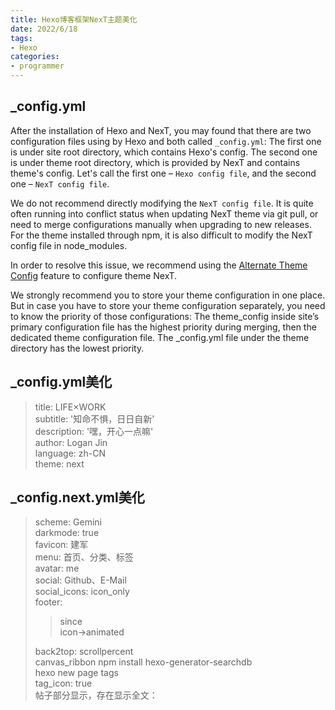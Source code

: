 ```yaml
---
title: Hexo博客框架NexT主题美化
date: 2022/6/18
tags:
- Hexo
categories:
- programmer
---
```



## _config.yml
After the installation of Hexo and NexT, you may found that there are two configuration files using by Hexo and both called `_config.yml`: The first one is under site root directory, which contains Hexo's config. The second one is under theme root directory, which is provided by NexT and contains theme's config. Let's call the first one – `Hexo config file`, and the second one – `NexT config file`.  

We do not recommend directly modifying the `NexT config file`. It is quite often running into conflict status when updating NexT theme via git pull, or need to merge configurations manually when upgrading to new releases. For the theme installed through npm, it is also difficult to modify the NexT config file in node_modules.  

In order to resolve this issue, we recommend using the [Alternate Theme Config](https://hexo.io/docs/configuration.html#Alternate-Theme-Config) feature to configure theme NexT.

We strongly recommend you to store your theme configuration in one place. But in case you have to store your theme configuration separately, you need to know the priority of those configurations: The theme_config inside site’s primary configuration file has the highest priority during merging, then the dedicated theme configuration file.
The _config.yml file under the theme directory has the lowest priority.


<!--more-->


## _config.yml美化
> title: LIFE×WORK  
> subtitle: '知命不惧，日日自新'  
> description: '嘿，开心一点嘛'  
> author: Logan Jin  
> language: zh-CN   
> theme: next  


## _config.next.yml美化
> scheme: Gemini  
> darkmode: true  
> favicon: 建军  
> menu: 首页、分类、标签    
> avatar: me  
> social: Github、E-Mail  
> social_icons: icon_only  
> footer: 
> 
> > since  
> > icon->animated  
> 
> back2top: scrollpercent  
> canvas_ribbon
> npm install hexo-generator-searchdb  
> hexo new page tags  
> tag_icon: true  
> 帖子部分显示，存在显示全文：<!--more-->



